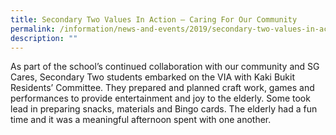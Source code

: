 ```yaml
---
title: Secondary Two Values In Action – Caring For Our Community
permalink: /information/news-and-events/2019/secondary-two-values-in-action-caring-for-our-community/
description: ""
---
```

<p>As part of the school&rsquo;s continued collaboration with our community and SG Cares, Secondary Two students embarked on the VIA with Kaki Bukit Residents&rsquo; Committee. They prepared and planned craft work, games and performances to provide entertainment and joy to the elderly. Some took lead in preparing snacks, materials and Bingo cards. The elderly had a fun time and it was a meaningful afternoon spent with one another.</p>
